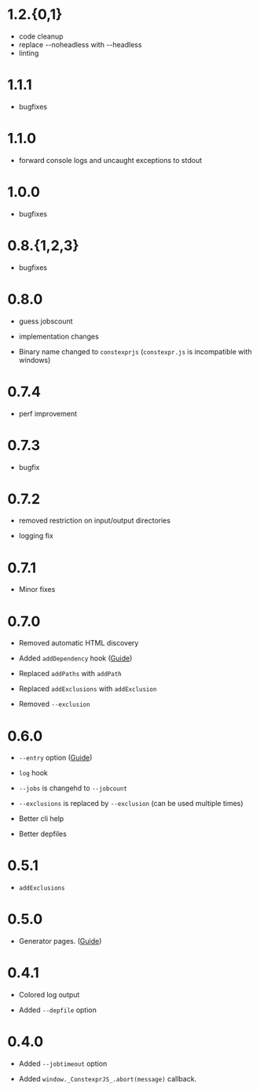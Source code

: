 # 1.2.{0,1}

* code cleanup
* replace --noheadless with --headless
* linting

# 1.1.1

* bugfixes

# 1.1.0

* forward console logs and uncaught exceptions to stdout

# 1.0.0

* bugfixes

# 0.8.{1,2,3}

* bugfixes

# 0.8.0

* guess jobscount

* implementation changes

* Binary name changed to `constexprjs` (`constexpr.js` is incompatible with windows)

# 0.7.4

* perf improvement

# 0.7.3

* bugfix

# 0.7.2

* removed restriction on input/output directories

* logging fix

# 0.7.1

* Minor fixes

# 0.7.0

* Removed automatic HTML discovery

* Added `addDependency` hook ([Guide](https://amokfa.github.io/posts/constexprjs_dependency_resolution.html))

* Replaced `addPaths` with `addPath`
  
* Replaced `addExclusions` with `addExclusion`

* Removed `--exclusion`

# 0.6.0

* `--entry` option ([Guide](https://amokfa.github.io/posts/constexprjs_entry_points.html))

* `log` hook

* `--jobs` is changehd to `--jobcount`

* `--exclusions` is replaced by `--exclusion` (can be used multiple times)

* Better cli help

* Better depfiles

# 0.5.1

* `addExclusions`

# 0.5.0

* Generator pages. ([Guide](https://amokfa.github.io/posts/constexprjs_generator_pages.html))

# 0.4.1

* Colored log output

* Added `--depfile` option

# 0.4.0

* Added `--jobtimeout` option

* Added `window._ConstexprJS_.abort(message)` callback.
